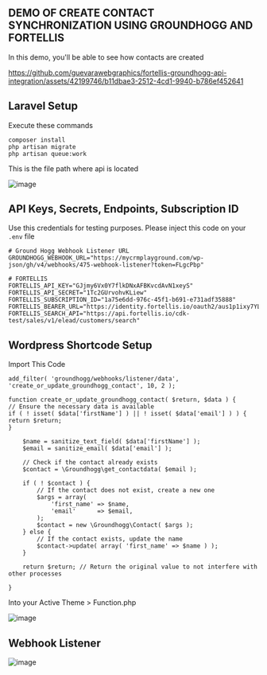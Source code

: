 ## DEMO OF CREATE CONTACT SYNCHRONIZATION USING GROUNDHOGG AND FORTELLIS

In this demo, you'll be able to see how contacts are created

https://github.com/guevarawebgraphics/fortellis-groundhogg-api-integration/assets/42199746/b11dbae3-2512-4cd1-9940-b786ef452641




## Laravel Setup

Execute these commands

```
composer install
php artisan migrate
php artisan queue:work
```

This is the file path where api is located

![image](https://github.com/guevarawebgraphics/fortellis-groundhogg-api-integration/assets/42199746/363a58c3-075b-4651-87c3-f80a5f727ced)



## API Keys, Secrets, Endpoints, Subscription ID

Use this credentials for testing purposes. Please inject this code on your `.env` file

```
# Ground Hogg Webhook Listener URL
GROUNDHOGG_WEBHOOK_URL="https://mycrmplayground.com/wp-json/gh/v4/webhooks/475-webhook-listener?token=FLgcPbp"

# FORTELLIS
FORTELLIS_API_KEY="GJjmy6Vx0Y7flkDNxAFBKvcdAvN1xeyS"
FORTELLIS_API_SECRET="1Tc2GUrvohvKLiew"
FORTELLIS_SUBSCRIPTION_ID="1a75e6dd-976c-45f1-b691-e731adf35888"
FORTELLIS_BEARER_URL="https://identity.fortellis.io/oauth2/aus1p1ixy7YL8cMq02p7/v1/token"
FORTELLIS_SEARCH_API="https://api.fortellis.io/cdk-test/sales/v1/elead/customers/search"

```



## Wordpress Shortcode Setup

Import This Code


```
add_filter( 'groundhogg/webhooks/listener/data', 'create_or_update_groundhogg_contact', 10, 2 );

function create_or_update_groundhogg_contact( $return, $data ) {
// Ensure the necessary data is available
if ( ! isset( $data['firstName'] ) || ! isset( $data['email'] ) ) {
return $return;
}

    $name = sanitize_text_field( $data['firstName'] );
    $email = sanitize_email( $data['email'] );

    // Check if the contact already exists
    $contact = \Groundhogg\get_contactdata( $email );

    if ( ! $contact ) {
        // If the contact does not exist, create a new one
        $args = array(
            'first_name' => $name,
            'email'      => $email,
        );
        $contact = new \Groundhogg\Contact( $args );
    } else {
        // If the contact exists, update the name
        $contact->update( array( 'first_name' => $name ) );
    }

    return $return; // Return the original value to not interfere with other processes

}
```

Into your Active Theme > Function.php

![image](https://github.com/guevarawebgraphics/fortellis-groundhogg-api-integration/assets/42199746/597c19c0-1623-4f05-a583-0b1f59f2f9c8)


## Webhook Listener

![image](https://github.com/guevarawebgraphics/fortellis-groundhogg-api-integration/assets/42199746/f915e135-7620-473b-8ede-1d92756d0b7f)

